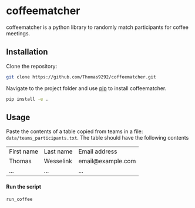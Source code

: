 # coffeematcher

coffeematcher is a python library to randomly match participants for coffee meetings.

## Installation

Clone the repository:
```bash
git clone https://github.com/Thomas9292/coffeematcher.git
```

Navigate to the project folder and use [pip](https://pip.pypa.io/en/stable/) to install coffeematcher.

```bash
pip install -e .
```

## Usage
Paste the contents of a table copied from teams in a file: `data/teams_participants.txt`. The table should have the following contents

<table>
  <tr>
    <td>First name</td>
    <td>Last name</td>
    <td>Email address</td>
  </tr>
  <tr>
    <td>Thomas</td>
    <td>Wesselink</td>
    <td>email@example.com</td>
  </tr>
  <tr>
    <td>...</td>
    <td>...</td>
    <td>...</td>
  </tr>
</table>

#### Run the script
```bash
run_coffee
```
